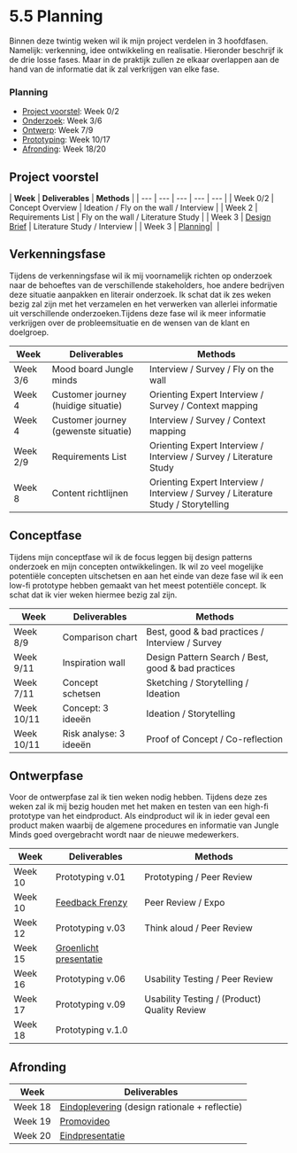 # 5.5 Planning

Binnen deze twintig weken wil ik mijn project verdelen in 3 hoofdfasen. Namelijk: verkenning, idee ontwikkeling en realisatie. Hieronder beschrijf ik de drie losse fases. Maar in de praktijk zullen ze elkaar overlappen aan de hand van de informatie dat ik zal verkrijgen van elke fase. 

### Planning

* [Project voorstel](planning.md#project-voorstel): Week 0/2
* [Onderzoek](planning.md#onderzoek): Week 3/6
* [Ontwerp](planning.md#ontwerp): Week 7/9
* [Prototyping](planning.md#prototyping): Week 10/17
* [Afronding](planning.md#afronding): Week 18/20



## **Project voorstel**

| **Week** | **Deliverables** | **Methods** |
| --- | --- | --- | --- | --- |
| Week 0/2 | Concept Overview | Ideation / Fly on the wall / Interview |
| ​Week 2 | Requirements List | Fly on the wall / Literature Study |
| ​Week 3 | ​[Design Brief](https://cmda18.gitbook.io/afstudeerproject/~/edit/primary/deliverables/design-brief)​ | Literature Study / Interview |
| ​Week 3 | ​[Planning](https://cmda18.gitbook.io/afstudeerproject/~/edit/primary/deliverables/planning)​ | ​ |

## **Verkenningsfase** 

Tijdens de verkenningsfase wil ik mij voornamelijk richten op onderzoek naar de behoeftes van de verschillende stakeholders, hoe andere bedrijven deze situatie aanpakken en literair onderzoek. Ik schat dat ik zes weken bezig zal zijn met het verzamelen en het verwerken van allerlei informatie uit verschillende onderzoeken.Tijdens deze fase wil ik meer informatie verkrijgen over de probleemsituatie en de wensen van de klant en doelgroep.

| **Week** | **Deliverables** | **Methods** |
| --- | --- | --- |
| Week 3/6              | Mood board Jungle minds | Interview / Survey / Fly on the wall |
| Week 4 | Customer journey \(huidige situatie\) | Orienting Expert Interview / Survey / Context mapping |
| Week 4 | Customer journey \(gewenste situatie\) | Interview / Survey / Context mapping |
| Week 2/9 | Requirements List | Orienting Expert Interview / Interview / Survey / Literature Study |
| Week 8 | Content richtlijnen  | Orienting Expert Interview / Interview / Survey / Literature Study / Storytelling |

## **Conceptfase**

Tijdens mijn conceptfase wil ik de focus leggen bij design patterns onderzoek en mijn concepten ontwikkelingen. Ik wil zo veel mogelijke potentiële concepten uitschetsen en aan het einde van deze fase wil ik een low-fi prototype hebben gemaakt van het meest potentiële concept. Ik schat dat ik vier weken hiermee bezig zal zijn. 

| **Week** | **Deliverables** | **Methods** |
| --- | --- | --- |
| Week 8/9 | Comparison chart | Best, good & bad practices / Interview / Survey |
| Week 9/11 | Inspiration wall | Design Pattern Search / Best, good & bad practices |
| Week 7/11 | Concept schetsen  | Sketching / Storytelling / Ideation |
| Week 10/11 | Concept: 3 ideeën | Ideation / Storytelling |
| Week 10/11 | Risk analyse: 3 ideeën | Proof of Concept / Co-reflection |

## **Ontwerpfase**

Voor de ontwerpfase zal ik tien weken nodig hebben. Tijdens deze zes weken zal ik mij bezig houden met het maken en testen van een high-fi prototype van het eindproduct. Als eindproduct wil ik in ieder geval een product maken waarbij de algemene procedures en informatie van Jungle Minds goed overgebracht wordt naar de nieuwe medewerkers. 

| **Week** | **Deliverables** | **Methods** |
| --- | --- | --- |
| Week 10 | Prototyping v.01 | Prototyping / Peer Review |
| Week 10 | [Feedback Frenzy](feedback-frenzy.md)  | Peer Review / Expo |
| Week 12 | Prototyping v.03 | Think aloud / Peer Review |
| Week 15 | [Groenlicht presentatie](groenlicht-presentatie.md) |  |
| Week 16 | Prototyping v.06 | Usability Testing / Peer Review |
| Week 17 | Prototyping v.09 | Usability Testing / \(Product\) Quality Review |
| Week 18 | Prototyping v.1.0 |  |

## Afronding

| **Week** | **Deliverables** |
| --- | --- |
| Week 18 | [Eindoplevering](eindoplevering.md) \(design rationale + reflectie\) |
| Week 19 | [Promovideo]() |
| Week 20 | [Eindpresentatie]() |



